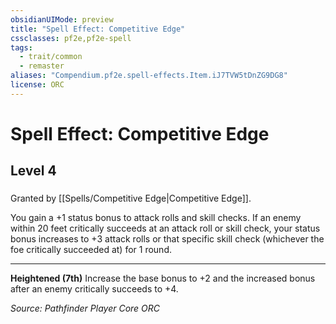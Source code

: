 ```yaml
---
obsidianUIMode: preview
title: "Spell Effect: Competitive Edge"
cssclasses: pf2e,pf2e-spell
tags:
  - trait/common
  - remaster
aliases: "Compendium.pf2e.spell-effects.Item.iJ7TVW5tDnZG9DG8"
license: ORC
---
```

# Spell Effect: Competitive Edge
## Level 4
### 






Granted by [[Spells/Competitive Edge|Competitive Edge]].

You gain a +1 status bonus to attack rolls and skill checks. If an enemy within 20 feet critically succeeds at an attack roll or skill check, your status bonus increases to +3 attack rolls or that specific skill check (whichever the foe critically succeeded at) for 1 round.

* * *

**Heightened (7th)** Increase the base bonus to +2 and the increased bonus after an enemy critically succeeds to +4.

*Source: Pathfinder Player Core*
*ORC*
